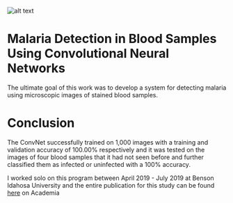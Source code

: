 ![alt text](https://repository-images.githubusercontent.com/241888521/acefcf80-55f4-11ea-945a-a1f63e292cb9)
# Malaria Detection in Blood Samples Using Convolutional Neural Networks
The ultimate goal of this work was to develop a system for detecting malaria using microscopic images of stained blood
samples.

# Conclusion
The ConvNet successfully trained on 1,000 images with a training
and validation accuracy of 100.00% respectively and it was tested on the images of four blood
samples that it had not seen before and further classified them as infected or uninfected with a
100% accuracy. 

 
I worked solo on this program between April 2019 - July 2019 at Benson Idahosa University and the entire publication for this study can be found [here](https://www.academia.edu/42984295/MALARIA_DETECTION_IN_BLOOD_SAMPLES_USING_CONVOLUTIONAL_NEURAL_NETWORKS) on Academia
